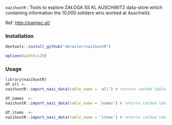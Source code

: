 
`nazihuntR` : Tools to explore ZAŁOGA SS KL AUSCHWITZ data-store which containing information the 10,000 soliders who worked at Auschwitz.

Ref: <http://pamiec.pl/>

### Installation

``` r
devtools::install_github("abresler/nazihuntR")
```

``` r
options(width=120)
```

### Usage

``` r
library(nazihuntR)
df_all <- 
nazihuntR::import_nazi_data(table_name = 'all') # returns cached table of all nazi data

df_names  <- 
nazihuntR::import_nazi_data(table_name = 'names') # returns cached table of all nazi names

df_items  <- 
nazihuntR::import_nazi_data(table_name = 'items') # returns cached table of all nazi fields with multiple items
```
